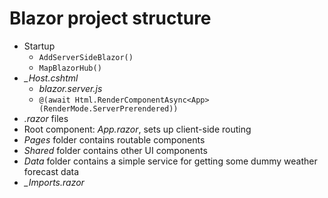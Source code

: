 # Blazor project structure

  - Startup
    - `AddServerSideBlazor()`
    - `MapBlazorHub()`
  - *_Host.cshtml*
    - *blazor.server.js*
    - `@(await Html.RenderComponentAsync<App>(RenderMode.ServerPrerendered))`
  - *.razor* files
  - Root component: *App.razor*, sets up client-side routing
  - *Pages* folder contains routable components 
  - *Shared* folder contains other UI components
  - *Data* folder contains a simple service for getting some dummy weather forecast data
  - *_Imports.razor*